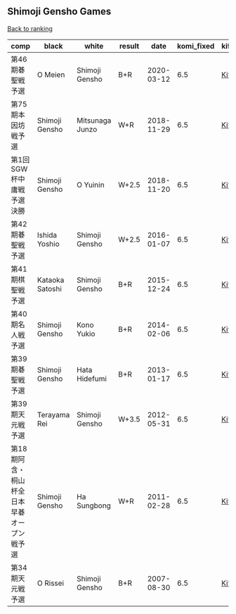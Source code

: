 ## Shimoji Gensho Games

[Back to ranking](index.md)




| **comp** | **black** | **white** | **result** | **date** | **komi_fixed** | **kifu** | 
| --- | --- | --- | --- | --- | --- | --- |
| 第46期碁聖戦予選 | O Meien | Shimoji Gensho | B+R | 2020-03-12 | 6.5 | [Kifu](https://kifudepot.net/kifucontents.php?id=AdtdA8I3JuXMMKHnJ5AVwg%3D%3D) | 
| 第75期本因坊戦予選 | Shimoji Gensho | Mitsunaga Junzo | W+R | 2018-11-29 | 6.5 | [Kifu](https://kifudepot.net/kifucontents.php?id=K%2FwoEJytmrDs%2BwwKOUGJcQ%3D%3D) | 
| 第1回SGW杯中庸戦予選決勝 | Shimoji Gensho | O Yuinin | W+2.5 | 2018-11-20 | 6.5 | [Kifu](https://kifudepot.net/kifucontents.php?id=aBXJz6qrllRQTWjPqGrYQA%3D%3D) | 
| 第42期碁聖戦予選 | Ishida Yoshio | Shimoji Gensho | W+2.5 | 2016-01-07 | 6.5 | [Kifu](https://kifudepot.net/kifucontents.php?id=VvqjEZ5n6GUkWKzVV4O0aA%3D%3D) | 
| 第41期棋聖戦予選 | Kataoka Satoshi | Shimoji Gensho | B+R | 2015-12-24 | 6.5 | [Kifu](https://kifudepot.net/kifucontents.php?id=IY5gQXwY1iJc7d82UMS5zQ%3D%3D) | 
| 第40期名人戦予選 | Shimoji Gensho | Kono Yukio | B+R | 2014-02-06 | 6.5 | [Kifu](https://kifudepot.net/kifucontents.php?id=e2YT8yHJgayuoYBFs70EOA%3D%3D) | 
| 第39期碁聖戦予選 | Shimoji Gensho | Hata Hidefumi | B+R | 2013-01-17 | 6.5 | [Kifu](https://kifudepot.net/kifucontents.php?id=O9hMFUf8YM3xbCavhV%2FVpw%3D%3D) | 
| 第39期天元戦予選 | Terayama Rei | Shimoji Gensho | W+3.5 | 2012-05-31 | 6.5 | [Kifu](https://kifudepot.net/kifucontents.php?id=HGzQl6pnhfkTUrqVbQCp5Q%3D%3D) | 
| 第18期阿含・桐山杯全日本早碁オープン戦予選 | Shimoji Gensho | Ha Sungbong | W+R | 2011-02-28 | 6.5 | [Kifu](https://kifudepot.net/kifucontents.php?id=3YelcfE9oVS%2F4tBRBl7dog%3D%3D) | 
| 第34期天元戦予選 | O Rissei | Shimoji Gensho | B+R | 2007-08-30 | 6.5 | [Kifu](https://kifudepot.net/kifucontents.php?id=U%2B6SO8K4Zrvv7YrSq%2FaUvw%3D%3D) |




